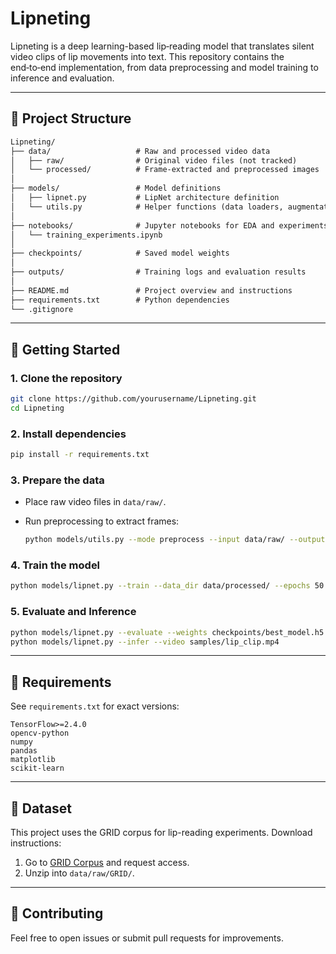# Lipneting

Lipneting is a deep learning-based lip‑reading model that translates silent video clips of lip movements into text. This repository contains the end‑to‑end implementation, from data preprocessing and model training to inference and evaluation.

---

## 📁 Project Structure

```txt
Lipneting/
├── data/                   # Raw and processed video data
│   ├── raw/                # Original video files (not tracked)
│   └── processed/          # Frame-extracted and preprocessed images
│
├── models/                 # Model definitions
│   ├── lipnet.py           # LipNet architecture definition
│   └── utils.py            # Helper functions (data loaders, augmentations)
│
├── notebooks/              # Jupyter notebooks for EDA and experiments
│   └── training_experiments.ipynb
│
├── checkpoints/            # Saved model weights
│
├── outputs/                # Training logs and evaluation results
│
├── README.md               # Project overview and instructions
├── requirements.txt        # Python dependencies
└── .gitignore
```

---

## 🚀 Getting Started

### 1. Clone the repository

```bash
git clone https://github.com/yourusername/Lipneting.git
cd Lipneting
```

### 2. Install dependencies

```bash
pip install -r requirements.txt
```

### 3. Prepare the data

* Place raw video files in `data/raw/`.
* Run preprocessing to extract frames:

  ```bash
  python models/utils.py --mode preprocess --input data/raw/ --output data/processed/
  ```

### 4. Train the model

```bash
python models/lipnet.py --train --data_dir data/processed/ --epochs 50 --batch_size 16
```

### 5. Evaluate and Inference

```bash
python models/lipnet.py --evaluate --weights checkpoints/best_model.h5
python models/lipnet.py --infer --video samples/lip_clip.mp4
```

---

## 📄 Requirements

See `requirements.txt` for exact versions:

```
TensorFlow>=2.4.0
opencv-python
numpy
pandas
matplotlib
scikit-learn
```

---

## 📡 Dataset

This project uses the GRID corpus for lip-reading experiments. Download instructions:

1. Go to [GRID Corpus](https://spandh.dcs.shef.ac.uk/gridcorpus/) and request access.
2. Unzip into `data/raw/GRID/`.

---

## 🤝 Contributing

Feel free to open issues or submit pull requests for improvements.

